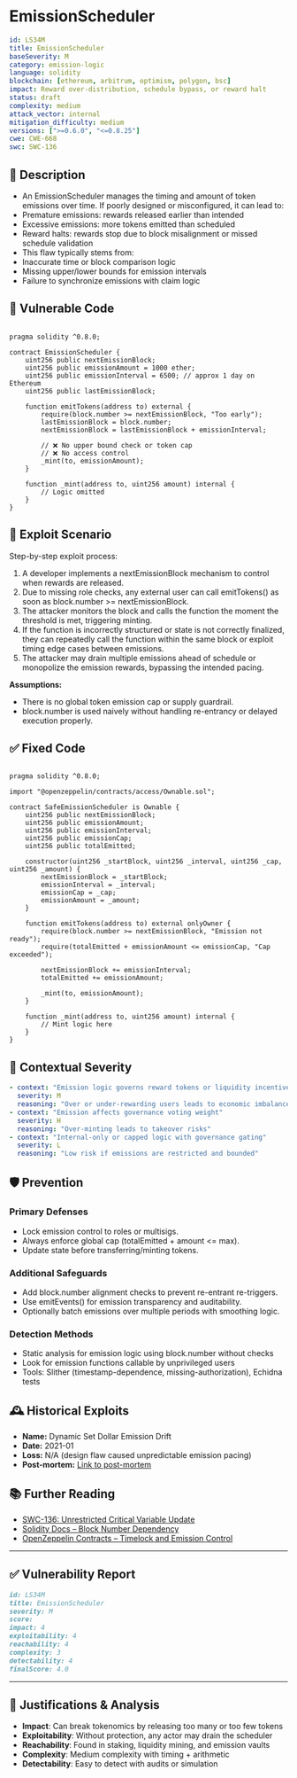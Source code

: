 # EmissionScheduler 

```YAML
id: LS34M
title: EmissionScheduler 
baseSeverity: M
category: emission-logic
language: solidity
blockchain: [ethereum, arbitrum, optimism, polygon, bsc]
impact: Reward over-distribution, schedule bypass, or reward halt
status: draft
complexity: medium
attack_vector: internal
mitigation_difficulty: medium
versions: [">=0.6.0", "<=0.8.25"]
cwe: CWE-668
swc: SWC-136
```

## 📝 Description

- An EmissionScheduler manages the timing and amount of token emissions over time. If poorly designed or misconfigured, it can lead to:
- Premature emissions: rewards released earlier than intended
- Excessive emissions: more tokens emitted than scheduled
- Reward halts: rewards stop due to block misalignment or missed schedule validation
- This flaw typically stems from:
- Inaccurate time or block comparison logic
- Missing upper/lower bounds for emission intervals
- Failure to synchronize emissions with claim logic

## 🚨 Vulnerable Code

```solidity

pragma solidity ^0.8.0;

contract EmissionScheduler {
    uint256 public nextEmissionBlock;
    uint256 public emissionAmount = 1000 ether;
    uint256 public emissionInterval = 6500; // approx 1 day on Ethereum
    uint256 public lastEmissionBlock;

    function emitTokens(address to) external {
        require(block.number >= nextEmissionBlock, "Too early");
        lastEmissionBlock = block.number;
        nextEmissionBlock = lastEmissionBlock + emissionInterval;

        // ❌ No upper bound check or token cap
        // ❌ No access control
        _mint(to, emissionAmount);
    }

    function _mint(address to, uint256 amount) internal {
        // Logic omitted
    }
}
```

## 🧪 Exploit Scenario

Step-by-step exploit process:

1. A developer implements a nextEmissionBlock mechanism to control when rewards are released.
2. Due to missing role checks, any external user can call emitTokens() as soon as block.number >= nextEmissionBlock.
3. The attacker monitors the block and calls the function the moment the threshold is met, triggering minting.
4. If the function is incorrectly structured or state is not correctly finalized, they can repeatedly call the function within the same block or exploit timing edge cases between emissions.
5. The attacker may drain multiple emissions ahead of schedule or monopolize the emission rewards, bypassing the intended pacing.

**Assumptions:**

- There is no global token emission cap or supply guardrail.
- block.number is used naively without handling re-entrancy or delayed execution properly.

## ✅ Fixed Code

```solidity

pragma solidity ^0.8.0;

import "@openzeppelin/contracts/access/Ownable.sol";

contract SafeEmissionScheduler is Ownable {
    uint256 public nextEmissionBlock;
    uint256 public emissionAmount;
    uint256 public emissionInterval;
    uint256 public emissionCap;
    uint256 public totalEmitted;

    constructor(uint256 _startBlock, uint256 _interval, uint256 _cap, uint256 _amount) {
        nextEmissionBlock = _startBlock;
        emissionInterval = _interval;
        emissionCap = _cap;
        emissionAmount = _amount;
    }

    function emitTokens(address to) external onlyOwner {
        require(block.number >= nextEmissionBlock, "Emission not ready");
        require(totalEmitted + emissionAmount <= emissionCap, "Cap exceeded");

        nextEmissionBlock += emissionInterval;
        totalEmitted += emissionAmount;

        _mint(to, emissionAmount);
    }

    function _mint(address to, uint256 amount) internal {
        // Mint logic here
    }
}
```

## 🧭 Contextual Severity

```yaml
- context: "Emission logic governs reward tokens or liquidity incentives"
  severity: M
  reasoning: "Over or under-rewarding users leads to economic imbalance"
- context: "Emission affects governance voting weight"
  severity: H
  reasoning: "Over-minting leads to takeover risks"
- context: "Internal-only or capped logic with governance gating"
  severity: L
  reasoning: "Low risk if emissions are restricted and bounded"
```

## 🛡️ Prevention

### Primary Defenses

- Lock emission control to roles or multisigs.
- Always enforce global cap (totalEmitted + amount <= max).
- Update state before transferring/minting tokens.

### Additional Safeguards

- Add block.number alignment checks to prevent re-entrant re-triggers.
- Use emitEvents() for emission transparency and auditability.
- Optionally batch emissions over multiple periods with smoothing logic.

### Detection Methods

- Static analysis for emission logic using block.number without checks
- Look for emission functions callable by unprivileged users
- Tools: Slither (timestamp-dependence, missing-authorization), Echidna tests

## 🕰️ Historical Exploits

- **Name:** Dynamic Set Dollar Emission Drift 
- **Date:** 2021-01 
- **Loss:** N/A (design flaw caused unpredictable emission pacing) 
- **Post-mortem:** [Link to post-mortem](https://www.reddit.com/r/defi/comments/ku8vps/dsd_broken_tokenomics/)
  
## 📚 Further Reading

- [SWC-136: Unrestricted Critical Variable Update](https://swcregistry.io/docs/SWC-136) 
- [Solidity Docs – Block Number Dependency](https://docs.soliditylang.org/en/latest/security-considerations.html#timestamp-dependence) 
- [OpenZeppelin Contracts – Timelock and Emission Control](https://docs.openzeppelin.com/contracts/4.x/governance#timelockcontroller)

--- 

## ✅ Vulnerability Report

```markdown
id: LS34M
title: EmissionScheduler 
severity: M
score:
impact: 4   
exploitability: 4 
reachability: 4   
complexity: 3     
detectability: 4  
finalScore: 4.0
```

---

## 📄 Justifications & Analysis

- **Impact**: Can break tokenomics by releasing too many or too few tokens
- **Exploitability**: Without protection, any actor may drain the scheduler
- **Reachability**: Found in staking, liquidity mining, and emission vaults
- **Complexity**: Medium complexity with timing + arithmetic
- **Detectability**: Easy to detect with audits or simulation